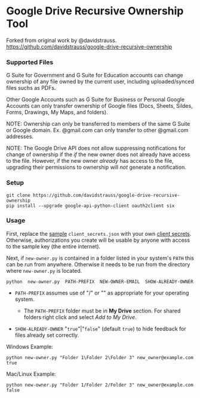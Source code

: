 # Google Drive Recursive Ownership Tool

Forked from original work by @davidstrauss.
https://github.com/davidstrauss/google-drive-recursive-ownership

### Supported Files

G Suite for Government and G Suite for Education accounts can change ownership of any file owned by the current user, including uploaded/synced files suchs as PDFs.

Other Google Accounts such as G Suite for Business or Personal Google Accounts can only transfer ownership of Google files (Docs, Sheets, Sildes, Forms, Drawings, My Maps, and folders).

NOTE: Ownership can only be transferred to members of the same G Suite or Google domain. Ex. @gmail.com can only transfer to other @gmail.com addresses.

NOTE: The Google Drive API does not allow suppressing notifications for change of ownership if the _if_ the new owner does not already have access to the file. However, if the new owner _already_ has access to the file, upgrading their permissions to ownership will _not_ generate a notification.

### Setup

    git clone https://github.com/davidstrauss/google-drive-recursive-ownership
    pip install --upgrade google-api-python-client oauth2client six

### Usage

First, replace the [sample](https://github.com/gsuitedevs/python-samples/blob/d4fa75401e9b637f67da6fe021801d8b4cbd8cd0/drive/driveapp/client_secrets.json) `client_secrets.json` with your own [client secrets](https://github.com/googleapis/google-api-python-client/blob/master/docs/client-secrets.md). Otherwise, authorizations you create will be usable by anyone with access to the sample key (the entire internet).

Next, if `new-owner.py` is contained in a folder listed in your system's `PATH` this can be run from anywhere. Otherwise it needs to be run from the directory where `new-owner.py` is located.

    python  new-owner.py  PATH-PREFIX  NEW-OWNER-EMAIL  SHOW-ALREADY-OWNER

 - `PATH-PREFIX` assumes use of "/" or "\" as appropriate for your operating system.

   * The `PATH-PREFIX` folder must be in **My Drive** section. For shared folders right click and select _Add to My Drive_.

 - `SHOW-ALREADY-OWNER` "`true`"|"`false`" (default `true`) to hide feedback for files already set correctly.

Windows Example:

    python new-owner.py "Folder 1\Folder 2\Folder 3" new_owner@example.com true

Mac/Linux Example:

    python new-owner.py "Folder 1/Folder 2/Folder 3" new_owner@example.com false
